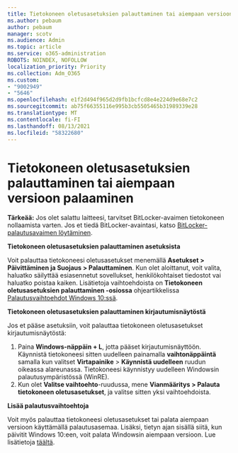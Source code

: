 ```yaml
---
title: Tietokoneen oletusasetuksien palauttaminen tai aiempaan versioon palaaminen
ms.author: pebaum
author: pebaum
manager: scotv
ms.audience: Admin
ms.topic: article
ms.service: o365-administration
ROBOTS: NOINDEX, NOFOLLOW
localization_priority: Priority
ms.collection: Adm_O365
ms.custom:
- "9002949"
- "5646"
ms.openlocfilehash: e1f2d494f965d2d9fb1bcfcd8e4e224d9e68e7c2
ms.sourcegitcommit: ab75f66355116e995b3cb5505465b31989339e28
ms.translationtype: MT
ms.contentlocale: fi-FI
ms.lasthandoff: 08/13/2021
ms.locfileid: "58322680"
---
```

# <a name="reset-or-recover-your-pc"></a>Tietokoneen oletusasetuksien palauttaminen tai aiempaan versioon palaaminen

**Tärkeää:** Jos olet salattu laitteesi, tarvitset BitLocker-avaimen tietokoneen nollaamista varten. Jos et tiedä BitLocker-avaintasi, katso [BitLocker-palautusavaimen löytäminen](https://support.microsoft.com/help/4026181/windows-10-find-my-bitlocker-recovery-key).

**Tietokoneen oletusasetuksien palauttaminen asetuksista**

Voit palauttaa tietokoneesi oletusasetukset menemällä **Asetukset > Päivittäminen ja Suojaus > Palauttaminen**. Kun olet aloittanut, voit valita, haluatko säilyttää esiasennetut sovellukset, henkilökohtaiset tiedostot vai haluatko poistaa kaiken. Lisätietoja vaihtoehdoista on **Tietokoneen oletusasetuksien palauttaminen -osiossa** ohjeartikkelissa [Palautusvaihtoehdot Windows 10:ssä](https://support.microsoft.com/help/12415/windows-10-recovery-options).

**Tietokoneen oletusasetuksien palauttaminen kirjautumisnäytöstä**

Jos et pääse asetuksiin, voit palauttaa tietokoneen oletusasetukset kirjautumisnäytöstä:

1. Paina **Windows-näppäin + L**, jotta pääset kirjautumisnäyttöön. Käynnistä tietokoneesi sitten uudelleen painamalla **vaihtonäppäintä** samalla kun valitset **Virtapainike** > **Käynnistä uudelleen** ruudun oikeassa alareunassa. Tietokoneesi käynnistyy uudelleen Windowsin palautusympäristössä (WinRE).
2. Kun olet **Valitse vaihtoehto**-ruudussa, mene **Vianmääritys > Palauta tietokoneen oletusasetukset**, ja valitse sitten yksi vaihtoehdoista.

**Lisää palautusvaihtoehtoja**

Voit myös palauttaa tietokoneesi oletusasetukset tai palata aiempaan versioon käyttämällä palautusasemaa. Lisäksi, tietyn ajan sisällä siitä, kun päivitit Windows 10:een, voit palata Windowsin aiempaan versioon. Lue lisätietoja [täältä](https://support.microsoft.com/help/12415/windows-10-recovery-options).
